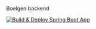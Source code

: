 Boelgen backend

[![Build & Deploy Spring Boot App](https://github.com/Boelgen/boelgen-backend/actions/workflows/main.yml/badge.svg?branch=main)](https://github.com/Boelgen/boelgen-backend/actions/workflows/main.yml)
